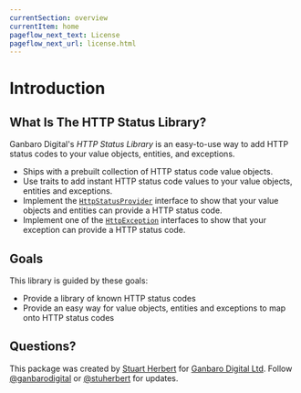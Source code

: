```yaml
---
currentSection: overview
currentItem: home
pageflow_next_text: License
pageflow_next_url: license.html
---
```


# Introduction

## What Is The HTTP Status Library?

Ganbaro Digital's _HTTP Status Library_ is an easy-to-use way to add HTTP status codes to your value objects, entities, and exceptions.

* Ships with a prebuilt collection of HTTP status code value objects.
* Use traits to add instant HTTP status code values to your value objects, entities and exceptions.
* Implement the [`HttpStatusProvider`](reference/Interfaces/HttpStatusProvider.html) interface to show that your value objects and entities can provide a HTTP status code.
* Implement one of the [`HttpException`](reference/Interfaces/index.html) interfaces to show that your exception can provide a HTTP status code.

## Goals

This library is guided by these goals:

* Provide a library of known HTTP status codes
* Provide an easy way for value objects, entities and exceptions to map onto HTTP status codes

## Questions?

This package was created by [Stuart Herbert](http://www.stuartherbert.com) for [Ganbaro Digital Ltd](https://ganbarodigital.com). Follow [@ganbarodigital](https://twitter.com/ganbarodigital) or [@stuherbert](https://twitter.com/stuherbert) for updates.
